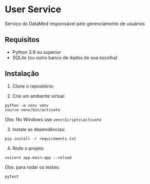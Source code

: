 # User Service

Serviço do DataMed responsável pelo gerenciamento de usuários

## Requisitos

- Python 3.9 ou superior
- SQLite (ou outro banco de dados de sua escolha)

## Instalação

1. Clone o repositório:

2. Crie um ambiente virtual
```
python -m venv venv
source venv/bin/activate 
```
Obs: No Windows use `venv\Scripts\activate`

3. Instale as dependências:
```
pip install -r requirements.txt
```

4. Rode o projeto
```
uvicorn app.main:app --reload
```


Obs: para rodar os testes:
```
pytest
```


